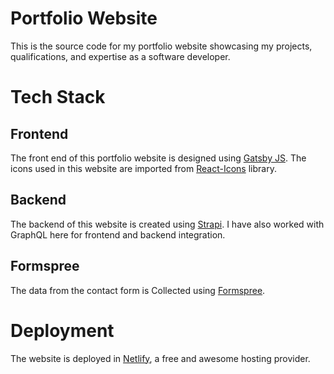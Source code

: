 # Portfolio Website
This is the source code for my portfolio website showcasing my projects, qualifications, and expertise as a software developer.

# Tech Stack

## Frontend
The front end of this portfolio website is designed using [Gatsby JS](https://www.gatsbyjs.com/). The icons used in this website are imported from [React-Icons](https://react-icons.github.io/react-icons/) library.

## Backend
The backend of this website is created using [Strapi](https://strapi.io/documentation/developer-docs/latest/getting-started/introduction.html#what-is-strapi). I have also worked with GraphQL here for frontend and backend integration.

## Formspree
The data from the contact form is Collected using [Formspree](https://formspree.io/).

# Deployment
The website is deployed in [Netlify](https://www.netlify.com/), a free and awesome hosting provider.



